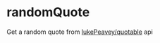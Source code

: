 # randomQuote
Get a random quote from [lukePeavey/quotable](https://github.com/lukePeavey/quotable) api
